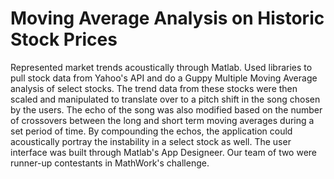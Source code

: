 # Moving Average Analysis on Historic Stock Prices

Represented market trends acoustically through Matlab.
Used libraries to pull stock data from Yahoo's API and do a Guppy Multiple Moving Average analysis of select stocks. The trend data from these stocks were then scaled and manipulated to translate over to a pitch shift in the song chosen by the users. The echo of the song was also modified based on the number of crossovers between the long and short term moving averages during a set period of time. By compounding the echos, the application could acoustically portray the instability in a select stock as well. The user interface was built through Matlab's App Designeer. Our team of two were runner-up contestants in MathWork's challenge.
